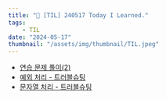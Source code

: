 ```yaml
---
title: "📝 [TIL] 240517 Today I Learned."
tags:
    - TIL
date: "2024-05-17"
thumbnail: "/assets/img/thumbnail/TIL.jpeg"
---
```


- [연습 문제 풀이(2)](https://www.devkobe24.com/Backend/Post/2024-05-17-PracticeSummary-2.html)
- [예외 처리 - 트러블슈팅](https://www.devkobe24.com/Backend/Java/2024-05-17-ExceptionHandling-Troubleshooting.html)
- [문자열 처리 - 트러블슈팅](https://www.devkobe24.com/Backend/Java/2024-05-18-Troubleshooting-1.html)
